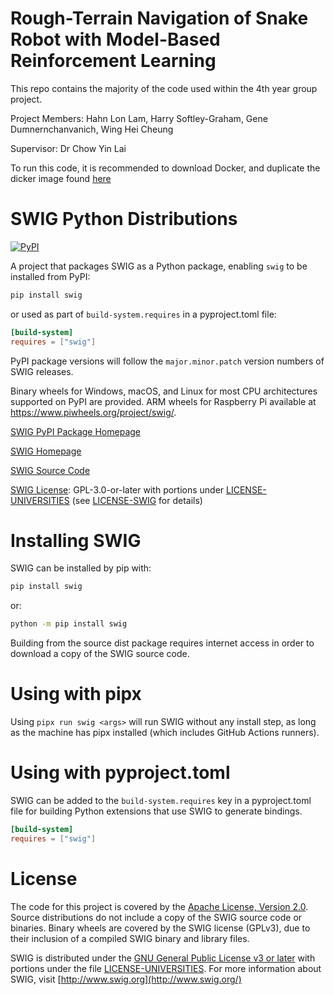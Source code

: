 Rough-Terrain Navigation of Snake Robot with Model-Based Reinforcement Learning
=========================


This repo contains the majority of the code used within the 4th year group project.


Project Members: Hahn Lon Lam, Harry Softley-Graham, Gene Dumnernchanvanich, Wing Hei Cheung


Supervisor: Dr Chow Yin Lai

To run this code, it is recommended to download Docker, and duplicate the dicker image found [here](https://hub.docker.com/repository/docker/isaaccheung0930/pyperbotv2/general)

SWIG Python Distributions
=========================

[![PyPI](https://img.shields.io/pypi/v/swig.svg)](https://pypi.org/project/swig)

A project that packages SWIG as a Python package, enabling `swig` to be installed from PyPI:

```sh
pip install swig
```

or used as part of `build-system.requires` in a pyproject.toml file:

```toml
[build-system]
requires = ["swig"]
```

PyPI package versions will follow the `major.minor.patch` version numbers of SWIG releases.

Binary wheels for Windows, macOS, and Linux for most CPU architectures supported on PyPI are provided. ARM wheels for Raspberry Pi available at https://www.piwheels.org/project/swig/.

[SWIG PyPI Package Homepage](https://github.com/nightlark/swig-pypi)

[SWIG Homepage](http://www.swig.org/)

[SWIG Source Code](https://github.com/swig/swig/)

[SWIG License](https://github.com/swig/swig/blob/master/LICENSE): GPL-3.0-or-later with portions under [LICENSE-UNIVERSITIES](https://github.com/nightlark/swig-pypi/blob/main/LICENSE-UNIVERSITIES) (see [LICENSE-SWIG](https://github.com/nightlark/swig-pypi/blob/main/LICENSE-SWIG) for details)

Installing SWIG
===============

SWIG can be installed by pip with:

```sh
pip install swig
```

or:

```sh
python -m pip install swig
```

Building from the source dist package requires internet access in order to download a copy of the SWIG source code.

Using with pipx
===============

Using `pipx run swig <args>` will run SWIG without any install step, as long as the machine has pipx installed (which includes GitHub Actions runners).

Using with pyproject.toml
=========================

SWIG can be added to the `build-system.requires` key in a pyproject.toml file for building Python extensions that use SWIG to generate bindings.

```toml
[build-system]
requires = ["swig"]
```

License
=======

The code for this project is covered by the [Apache License, Version 2.0](http://www.apache.org/licenses/LICENSE-2.0). Source distributions do not include a copy of the SWIG source code or binaries. Binary wheels are covered by the SWIG license (GPLv3), due to their inclusion of a compiled SWIG binary and library files.

SWIG is distributed under the [GNU General Public License v3 or later](https://github.com/swig/swig/blob/master/LICENSE) with portions under the file [LICENSE-UNIVERSITIES](https://github.com/swig/swig/blob/master/LICENSE-UNIVERSITIES). For more information about SWIG, visit [http://www.swig.org](http://www.swig.org/)
